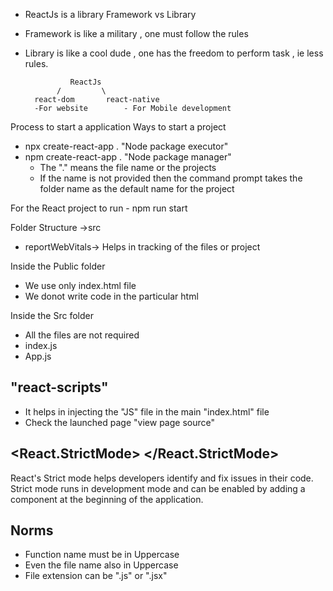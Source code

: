 - ReactJs is a library
Framework vs Library
- Framework is like a military , one must follow the rules 
- Library is like a cool dude , one has the freedom to perform task , ie less rules.


                ReactJs
             /         \
        react-dom       react-native
        -For website        - For Mobile development

Process to start a application 
Ways to start a project 

- npx create-react-app .    "Node package executor"
- npm create-react-app .    "Node package manager"
    - The "." means the file name or the projects 
    - If the name is not provided then the command prompt takes the folder name as the default name for the project

For the React project to run 
    - npm run start


Folder Structure
->src
- reportWebVitals-> Helps in tracking of the files or project

Inside the Public folder 
 - We use only index.html file 
 - We donot write code in the particular html


Inside the Src folder
 - All the files are not required
 - index.js
 - App.js

## "react-scripts"
- It helps in injecting the "JS" file in the main "index.html" file
- Check the launched page "view page source"

## <React.StrictMode> </React.StrictMode>
React's Strict mode helps developers identify and fix issues in their code. Strict mode runs in development mode and can be enabled by adding a component at the beginning of the application.


## Norms
- Function name must be in Uppercase
- Even the file name also in Uppercase
- File extension can be ".js" or ".jsx"